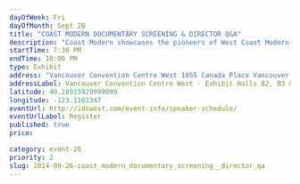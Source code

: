 ```yaml
---
dayOfWeek: Fri
dayOfMonth: Sept 26
title: "COAST MODERN DOCUMENTARY SCREENING & DIRECTOR Q&A"
description: "Coast Modern showcases the pioneers of West Coast Modernist Architecture and the homes that have become their legacies. The relaxed journey takes us across three generations of Modernist Architecture in the Pacific North West, followed by director Q&A."
startTime: 7:30 PM
endTime: 10:00 PM
type: Exhibit
address: "Vancouver Convention Centre West 1055 Canada Place Vancouver, BC"
addressLabel: Vancouver Convention Centre West - Exhibit Halls B2, B3 & C
latitude: 49.28915929999999
longitude: -123.1163347
eventUrl: http://idswest.com/event-info/speaker-schedule/
eventUrlLabel: Register
published: true
price: 

category: event-26
priority: 2
slug: 2014-09-26-coast_modern_documentary_screening__director_qa
---
```

